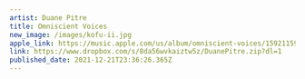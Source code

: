 ```yaml
---
artist: Duane Pitre
title: Omniscient Voices
new_image: /images/kofu-ii.jpg
apple_link: https://music.apple.com/us/album/omniscient-voices/1592115936
link: https://www.dropbox.com/s/8da56wvkaiztw5z/DuanePitre.zip?dl=1
published_date: 2021-12-21T23:36:26.365Z
---
```

